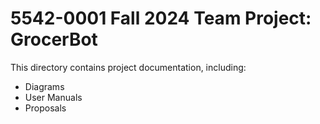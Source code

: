 # 5542-0001 Fall 2024 Team Project: GrocerBot

This directory contains project documentation, including:

* Diagrams
* User Manuals
* Proposals
